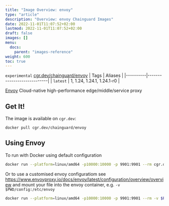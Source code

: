 ```yaml
---
title: "Image Overview: envoy"
type: "article"
description: "Overview: envoy Chainguard Images"
date: 2022-11-01T11:07:52+02:00
lastmod: 2022-11-01T11:07:52+02:00
draft: false
images: []
menu:
  docs:
    parent: "images-reference"
weight: 600
toc: true
---
```


`experimental` [cgr.dev/chainguard/envoy](cgr.dev/chainguard/envoy)
| Tags     | Aliases                    |
|----------|----------------------------|
| `latest` | 1, 1.24, 1.24.1, 1.24.1-r0 |



[Envoy](https://github.com/envoyproxy/envoy) Cloud-native high-performance edge/middle/service proxy

## Get It!

The image is available on `cgr.dev`:

```
docker pull cgr.dev/chainguard/envoy
```

## Using Envoy

To run with Docker using default configuration

```sh
docker run --platform=linux/amd64 -p10000:10000 -p 9901:9901 --rm cgr.dev/chainguard/envoy envoy --config-path /etc/envoy/envoy.yaml
```

Or to use a customised envoy configuratiom see https://www.envoyproxy.io/docs/envoy/latest/configuration/overview/overview and mount your file into the envoy container, e.g. `-v $PWD/config:/etc/envoy`

```sh
docker run --platform=linux/amd64 -p10000:10000 -p 9901:9901 --rm -v $PWD/config:/etc/envoy cgr.dev/chainguard/envoy envoy --config-path /etc/envoy/envoy.yaml
```
